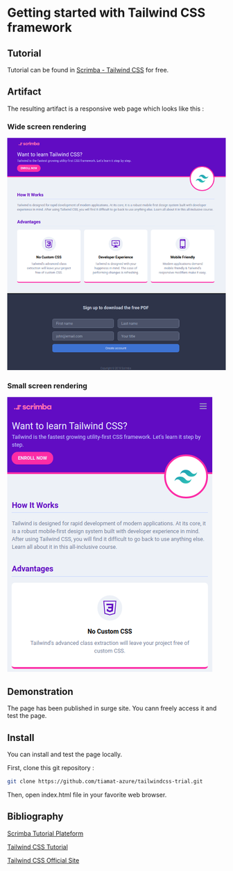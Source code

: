 # Getting started with Tailwind CSS framework

## Tutorial

Tutorial can be found in [Scrimba - Tailwind CSS](https://scrimba.com/p/pdq3QsM/cPJZqqC3) for free.

## Artifact

The resulting artifact is a responsive web page which looks like this :

### Wide screen rendering

![Demo large screen](images/demo-lg.png)

### Small screen rendering

![Demo small screen](images/demo-sm.png)

## Demonstration

The page has been published in surge site.
You cann freely access it and test the page.

## Install

You can install and test the page locally.

First, clone this git repository :

```bash
git clone https://github.com/tiamat-azure/tailwindcss-trial.git
```

Then, open index.html file in your favorite web browser.

## Bibliography

[Scrimba Tutorial Plateform](https://scrimba.com)

[Tailwind CSS Tutorial](https://scrimba.com/p/pdq3QsM/cPJZqqC3)

[Tailwind CSS Official Site](https://tailwindcss.com/)
